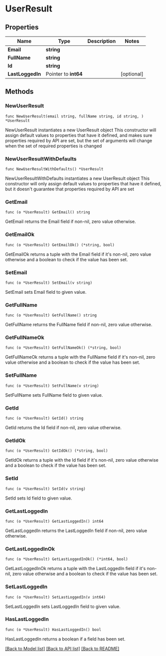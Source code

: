 # UserResult

## Properties

Name | Type | Description | Notes
------------ | ------------- | ------------- | -------------
**Email** | **string** |  | 
**FullName** | **string** |  | 
**Id** | **string** |  | 
**LastLoggedIn** | Pointer to **int64** |  | [optional] 

## Methods

### NewUserResult

`func NewUserResult(email string, fullName string, id string, ) *UserResult`

NewUserResult instantiates a new UserResult object
This constructor will assign default values to properties that have it defined,
and makes sure properties required by API are set, but the set of arguments
will change when the set of required properties is changed

### NewUserResultWithDefaults

`func NewUserResultWithDefaults() *UserResult`

NewUserResultWithDefaults instantiates a new UserResult object
This constructor will only assign default values to properties that have it defined,
but it doesn't guarantee that properties required by API are set

### GetEmail

`func (o *UserResult) GetEmail() string`

GetEmail returns the Email field if non-nil, zero value otherwise.

### GetEmailOk

`func (o *UserResult) GetEmailOk() (*string, bool)`

GetEmailOk returns a tuple with the Email field if it's non-nil, zero value otherwise
and a boolean to check if the value has been set.

### SetEmail

`func (o *UserResult) SetEmail(v string)`

SetEmail sets Email field to given value.


### GetFullName

`func (o *UserResult) GetFullName() string`

GetFullName returns the FullName field if non-nil, zero value otherwise.

### GetFullNameOk

`func (o *UserResult) GetFullNameOk() (*string, bool)`

GetFullNameOk returns a tuple with the FullName field if it's non-nil, zero value otherwise
and a boolean to check if the value has been set.

### SetFullName

`func (o *UserResult) SetFullName(v string)`

SetFullName sets FullName field to given value.


### GetId

`func (o *UserResult) GetId() string`

GetId returns the Id field if non-nil, zero value otherwise.

### GetIdOk

`func (o *UserResult) GetIdOk() (*string, bool)`

GetIdOk returns a tuple with the Id field if it's non-nil, zero value otherwise
and a boolean to check if the value has been set.

### SetId

`func (o *UserResult) SetId(v string)`

SetId sets Id field to given value.


### GetLastLoggedIn

`func (o *UserResult) GetLastLoggedIn() int64`

GetLastLoggedIn returns the LastLoggedIn field if non-nil, zero value otherwise.

### GetLastLoggedInOk

`func (o *UserResult) GetLastLoggedInOk() (*int64, bool)`

GetLastLoggedInOk returns a tuple with the LastLoggedIn field if it's non-nil, zero value otherwise
and a boolean to check if the value has been set.

### SetLastLoggedIn

`func (o *UserResult) SetLastLoggedIn(v int64)`

SetLastLoggedIn sets LastLoggedIn field to given value.

### HasLastLoggedIn

`func (o *UserResult) HasLastLoggedIn() bool`

HasLastLoggedIn returns a boolean if a field has been set.


[[Back to Model list]](../README.md#documentation-for-models) [[Back to API list]](../README.md#documentation-for-api-endpoints) [[Back to README]](../README.md)


